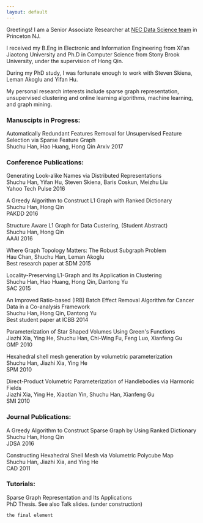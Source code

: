 ```yaml
---
layout: default
---
```

Greetings! I am a Senior Associate Researcher at [NEC Data Science team](http://www.nec-labs.com/research-departments/data-science/data-science-home) in Princeton NJ. 

I received my B.Eng in Electronic and Information Engineering from Xi'an Jiaotong University and Ph.D in Computer Science from Stony Brook University, under the supervision of Hong Qin.

During my PhD study, I was fortunate enough to work with Steven Skiena, Leman Akoglu and Yifan Hu.

My personal research interests include sparse graph representation, unsupervised clustering and online learning algorithms, machine learning, and graph mining. 

### [](#header-3) Manuscipts in Progress:   
Automatically Redundant Features Removal for Unsupervised Feature Selection via Sparse Feature Graph  
Shuchu Han, Hao Huang, Hong Qin
Arxiv 2017

### [](#header-3) Conference Publications:
Generating Look-alike Names via Distributed Representations  
Shuchu Han, Yifan Hu, Steven Skiena, Baris Coskun, Meizhu Liu  
Yahoo Tech Pulse  2016

A Greedy Algorithm to Construct L1 Graph with Ranked Dictionary  
Shuchu Han, Hong Qin  
PAKDD 2016  

Structure Aware L1 Graph for Data Custering, (Student Abstract)  
Shuchu Han, Hong Qin   
AAAI 2016   

Where Graph Topology Matters: The Robust Subgraph Problem   
Hau Chan, Shuchu Han, Leman Akoglu   
Best research paper at SDM 2015  

Locality-Preserving L1-Graph and Its Application in Clustering  
Shuchu Han, Hao Huang, Hong Qin, Dantong Yu  
SAC 2015  

An Improved Ratio-based (IRB) Batch Effect Removal Algorithm  for Cancer Data in a Co-analysis Framework  
Shuchu Han, Hong Qin, Dantong Yu  
Best student paper at ICBB 2014  

Parameterization of Star Shaped Volumes Using Green's Functions  
Jiazhi Xia, Ying He, Shuchu Han, Chi-Wing Fu, Feng Luo, Xianfeng Gu   
GMP 2010   

Hexahedral shell mesh generation by volumetric parameterization   
Shuchu Han, Jiazhi Xia, Ying He   
SPM 2010   

Direct-Product Volumetric Parameterization of Handlebodies via Harmonic Fields   
Jiazhi Xia, Ying He, Xiaotian Yin, Shuchu Han, Xianfeng Gu   
SMI 2010   

### [](#header-3) Journal Publications:   
A Greedy Algorithm to Construct Sparse Graph by Using Ranked Dictionary   
Shuchu Han, Hong Qin   
JDSA 2016  

Constructing Hexahedral Shell Mesh via Volumetric Polycube Map   
Shuchu Han, Jiazhi Xia, and Ying He  
CAD 2011   

### [](#header-3) Tutorials:   
Sparse Graph Representation and Its Applications  
PhD Thesis. See also Talk slides. (under construction)   

```
the final element
```
